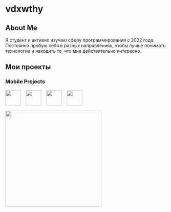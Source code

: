 # vdxwthy
## About Me
Я студент и активно изучаю сферу программирования с 2022 года. Постоянно пробую себя в разных направлениях, чтобы лучше понимать технологии и находить то, что мне действительно интересно.
 <!-- В процессе обучения и практики я успел поработать с различными инструментами и стеком технологий.
На данный момент мой опыт включает:

- **Мобильная разработка:** SwiftUI, Flutter  
- **Создание Telegram-ботов:** Aiogram3  
- **Разработка API:** FastAPI  
- **Парсинг сайтов:** Selenium, BeautifulSoup  
- **Машинное обучение:** Scikit-learn, Pandas, NumPy, Matplotlib, Seaborn, Pymorphy3  
- **Веб-разработка:** HTML, CSS, JS  (В дальнейшем VueJS)
- **Разработка Windows-приложений:** WPF

Помимо этого, я также интересуюсь UI/UX-дизайном — изучаю принципы удобного взаимодействия, работу с цветом, и стремлюсь применять это в собственных проектах, создавая не только функциональные, но и визуально приятные интерфейсы. -->

## Мои проекты
### Mobile Projects
<div style="display: flex; flex-direction: row; gap: 16px; margin: 16px 0;" >
    <img src="https://cdn.jsdelivr.net/gh/devicons/devicon@latest/icons/dart/dart-original.svg" height=48px/>
    <img src="https://cdn.jsdelivr.net/gh/devicons/devicon@latest/icons/flutter/flutter-original.svg" height=48px/>
    <img src="https://cdn.jsdelivr.net/gh/devicons/devicon@latest/icons/swift/swift-original.svg" height=48px/>
    <img src="https://cdn.jsdelivr.net/gh/devicons/devicon@latest/icons/supabase/supabase-original.svg" height=48px/>    
</div>

<p>
<a href="https://github.com/vdxwthy/BuyIt"><img width="300" src="https://denvercoder1-github-readme-stats.vercel.app/api/pin/?username=vdxwthy&repo=BuyIt&theme=prussian&hide_border=true&show_icons=true"></a>
</p>



